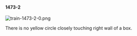 #### 1473-2
![train-1473-2-0.png](https://github.com/lil-lab/nlvr/raw/master/nlvr/train/images/51/train-1473-2-0.png "train-1473-2-0.png")

There is no yellow circle closely touching right wall of a box.